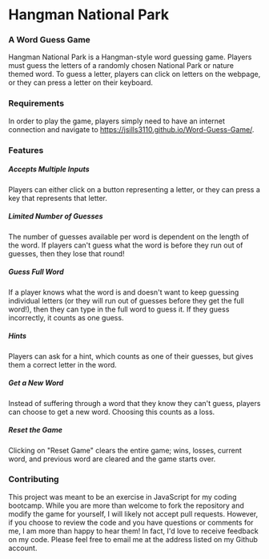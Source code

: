 # Hangman National Park

### A Word Guess Game
Hangman National Park is a Hangman-style word guessing game. Players must guess the letters of a randomly chosen National Park or nature themed word. To guess a letter, players can click on letters on the webpage, or they can press a letter on their keyboard.

### Requirements
In order to play the game, players simply need to have an internet connection and navigate to https://jsills3110.github.io/Word-Guess-Game/.

### Features

##### Accepts Multiple Inputs
Players can either click on a button representing a letter, or they can press a key that represents that letter.

##### Limited Number of Guesses
The number of guesses available per word is dependent on the length of the word. If players can't guess what the word is before 
they run out of guesses, then they lose that round!

##### Guess Full Word
If a player knows what the word is and doesn't want to keep guessing individual letters (or they will run out of guesses before 
they get the full word!), then they can type in the full word to guess it. If they guess incorrectly, it counts as one guess.

##### Hints
Players can ask for a hint, which counts as one of their guesses, but gives them a correct letter in the word.

##### Get a New Word
Instead of suffering through a word that they know they can't guess, players can choose to get a new word. Choosing this counts 
as a loss.

##### Reset the Game
Clicking on "Reset Game" clears the entire game; wins, losses, current word, and previous word are cleared and the game starts 
over.

### Contributing

This project was meant to be an exercise in JavaScript for my coding bootcamp. While you are more than welcome to fork the 
repository and modify the game for yourself, I will likely not accept pull requests. However, if you choose to review the
code and you have questions or comments for me, I am more than happy to hear them! In fact, I'd love to receive feedback on 
my code. Please feel free to email me at the address listed on my Github account.